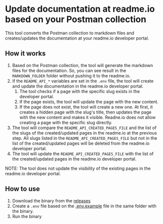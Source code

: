 # Update documentation at readme.io based on your Postman collection

This tool converts the Postman collection to markdown files and creates/updates the documentation at your readme.io developer portal.

## How it works

1. Based on the Postman collection, the tool will generate the markdown files for the documentation. So, you can see result in the `MARKDOWN_FOLDER` folder without pushing it to the readme.io.
2. If the `README_API_*` variables are set in the `.env` file, the tool will create and update the documentation in the readme.io developer portal.
   1. The tool checks if a page with the specific slug exists in the developer portal.
   2. If the page exists, the tool will update the page with the new content.
   3. If the page does not exist, the tool will create a new one. At first, it creates a hidden page with the slug's title, then updates the page with the new content and makes it visible. Readne.io does not allow creating a page with the specific slug directly.
3. The tool will compare the `README_API_CREATED_PAGES_FILE` and the list of the slugs of the created/updated pages in the readme.io at the previous step. All slugs listed in the `README_API_CREATED_PAGES_FILE` but not in the list of the created/updated pages will be deleted from the readme.io developer portal.
4. The tool will update the `README_API_CREATED_PAGES_FILE` with the list of the created/updated pages in the readme.io developer portal.

NOTE: The tool does not update the visibility of the existing pages in the readme.io developer portal.

## How to use

1. Download the binary from the [releases](https://github.com/maximizercrm/postman-to-readme-io/releases)
2. Create a `.env` file based on the [.env.example](/.env.example) file in the same folder with the binary.
3. Run the binary 
